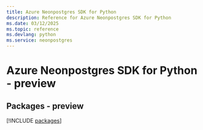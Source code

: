 ```yaml
---
title: Azure Neonpostgres SDK for Python
description: Reference for Azure Neonpostgres SDK for Python
ms.date: 03/12/2025
ms.topic: reference
ms.devlang: python
ms.service: neonpostgres
---
```

# Azure Neonpostgres SDK for Python - preview
## Packages - preview
[!INCLUDE [packages](neonpostgres-index.md)]